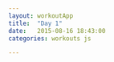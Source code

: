 ```yaml
---
layout: workoutApp
title:  "Day 1"
date:   2015-08-16 18:43:00
categories: workouts js

---
```


<script type="text/javascript">
    function get_exercises(){
        var library = exerciseLibrary();
        var exercises = [];

        for(var i=0;i<3;i++){
            exercises.push({exercise: library.starjumps, time: 20, reps: 0});
            exercises.push({exercise: library.armCircles, time: 20, reps: 0});
            exercises.push({exercise: library.trunkRotations, time: 20, reps: 0});
        }
                         
        for(var i=0;i<2;i++){
            exercises.push({exercise: library.pushups, time: 0, reps: 5});
            exercises.push({exercise: library.situps,  time: 0, reps: 10});
            exercises.push({exercise: library.squats, time: 0, reps: 15});
        };
        exercises.push({exercise: library.rest, time: 0, reps: 1});
        for(var i=0; i<3; i++){
            exercises.push({exercise: library.backExtensions, time: 0, reps: 10});
            exercises.push({exercise: library.flutterKicks,  time: 20, reps: 0});
        }
        return exercises;
    }
</script>
